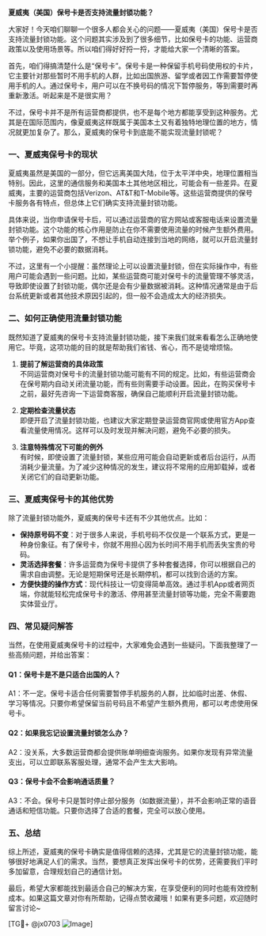 **夏威夷（美国）保号卡是否支持流量封锁功能？**

大家好！今天咱们聊聊一个很多人都会关心的问题——夏威夷（美国）保号卡是否支持流量封锁功能。这个问题其实涉及到了很多细节，比如保号卡的功能、运营商政策以及使用场景等。所以咱们得好好捋一捋，才能给大家一个清晰的答案。

首先，咱们得搞清楚什么是“保号卡”。保号卡是一种保留手机号码使用权的卡片，它主要针对那些暂时不用手机的人群，比如出国旅游、留学或者因工作需要暂停使用手机的人。通过保号卡，用户可以在不换号码的情况下暂停服务，等到需要时再重新激活。听起来是不是很实用？

不过，保号卡并不是所有运营商都提供，也不是每个地方都能享受到这种服务。尤其是在国际范围内，像夏威夷这样既属于美国本土又有着独特地理位置的地方，情况就更加复杂了。那么，夏威夷的保号卡到底能不能实现流量封锁呢？

### 一、夏威夷保号卡的现状

夏威夷虽然是美国的一部分，但它远离美国大陆，位于太平洋中央，地理位置相当特别。因此，这里的通信服务和美国本土其他地区相比，可能会有一些差异。在夏威夷，主要的运营商包括Verizon、AT&T和T-Mobile等。这些运营商提供的保号卡服务各有特点，但总体上它们确实支持流量封锁功能。

具体来说，当你申请保号卡后，可以通过运营商的官方网站或客服电话来设置流量封锁功能。这个功能的核心作用是防止在你不需要使用流量的时候产生额外费用。举个例子，如果你出国了，不想让手机自动连接到当地的网络，就可以开启流量封锁功能，避免不必要的数据消耗。

不过，这里有一个小提醒：虽然理论上可以设置流量封锁，但在实际操作中，有些用户可能会遇到一些问题。比如，某些运营商可能对保号卡的流量管理不够灵活，导致即使设置了封锁功能，偶尔还是会有少量数据被消耗。这种情况通常是由于后台系统更新或者其他技术原因引起的，但一般不会造成太大的经济损失。

### 二、如何正确使用流量封锁功能

既然知道了夏威夷的保号卡支持流量封锁功能，接下来我们就来看看怎么正确地使用它。毕竟，这项功能的目的就是帮助我们省钱、省心，而不是徒增烦恼。

1. **提前了解运营商的具体政策**  
   不同运营商对保号卡的流量封锁功能可能有不同的规定。比如，有些运营商会在保号期内自动关闭流量功能，而有些则需要手动设置。因此，在购买保号卡之前，最好先咨询一下运营商客服，确保自己能顺利开启流量封锁功能。

2. **定期检查流量状态**  
   即便开启了流量封锁功能，也建议大家定期登录运营商官网或使用官方App查看流量使用情况。这样可以及时发现并解决问题，避免不必要的损失。

3. **注意特殊情况下可能的例外**  
   有时候，即使设置了流量封锁，某些应用可能会自动更新或者后台运行，从而消耗少量流量。为了减少这种情况的发生，建议将不常用的应用卸载掉，或者关闭它们的自动更新功能。

### 三、夏威夷保号卡的其他优势

除了流量封锁功能外，夏威夷的保号卡还有不少其他优点。比如：

- **保持原号码不变**：对于很多人来说，手机号码不仅仅是一个联系方式，更是一种身份象征。有了保号卡，你就不用担心因为长时间不用手机而丢失宝贵的号码。
- **灵活选择套餐**：许多运营商为保号卡提供了多种套餐选择，你可以根据自己的需求自由调整。无论是短期保号还是长期停机，都可以找到合适的方案。
- **方便快捷的操作方式**：现代科技让一切变得简单高效。通过手机App或者网页端，你就能轻松完成保号卡的激活、停用甚至流量封锁等功能，完全不需要跑实体营业厅。

### 四、常见疑问解答

当然，在使用夏威夷保号卡的过程中，大家难免会遇到一些疑问。下面我整理了一些高频问题，并给出答案：

#### Q1：保号卡是不是只适合出国的人？
A1：不一定。保号卡适合任何需要暂停手机服务的人群，比如临时出差、休假、学习等情况。只要你希望保留当前号码且不希望产生额外费用，都可以考虑使用保号卡。

#### Q2：如果我忘记设置流量封锁怎么办？
A2：没关系，大多数运营商都会提供账单明细查询服务。如果你发现有异常流量支出，可以立即联系客服处理，通常不会产生太大影响。

#### Q3：保号卡会不会影响通话质量？
A3：不会。保号卡只是暂时停止部分服务（如数据流量），并不会影响正常的语音通话和短信功能。只要你选择了合适的套餐，完全可以放心使用。

### 五、总结

综上所述，夏威夷的保号卡确实是值得信赖的选择，尤其是它的流量封锁功能，能够很好地满足人们的需求。当然，要想真正发挥出保号卡的优势，还需要我们平时多加留意，合理规划自己的通信计划。

最后，希望大家都能找到最适合自己的解决方案，在享受便利的同时也能有效控制成本。如果这篇文章对你有所帮助，记得点赞收藏哦！如果有更多问题，欢迎随时留言讨论~

[TG💪+ @jx0703 ![Image](https://github.com/user-attachments/assets/dbca1d08-cadb-493c-b0ec-ad6f7a83f270)]